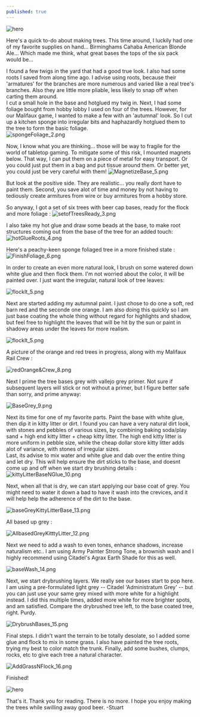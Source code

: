 ```yaml
---
published: true
---
```

![hero](https://antimagicray.github.io/images/post-img/6packTree/hero.png)

Here's a quick to-do about making trees. This time around, I luckily had one of my favorite supplies on hand... Birminghams Cahaba American Blonde Ale...
Which made me think, what great bases the tops of the six pack would be...

I found a few twigs in the yard that had a good true look.  I also had some roots I saved from along time ago. I advise using roots, because their 'armatures' for the branches are more numerous and varied like a real tree's branches.  Also they are little more pliable, less likely to snap off when carting them around.  
I cut a small hole in the base and hotglued my twig in.
Next, I had some foliage bought from hobby lobby I used on four of the trees.  However, for our Malifaux game, I wanted to make a few with an 'autumnal' look.  So I cut up a kitchen sponge into irregular bits and haphazardly hotglued them to the tree to form the basic foliage.  
![spongeFoliage_2.png](https://antimagicray.github.io/images/post-img/6packTree/spongeFoliage_2.png)

Now, I know what you are thinking... those will be way to fragile for the world of tabletop gaming.  To mitigate some of this risk, I mounted magnets below. That way, I can put them on a piece of metal for easy transport. Or you could just put them in a bag and put tissue around them. Or better yet, you could just be very careful with them! 
![MagnetizeBase_5.png](https://antimagicray.github.io/images/post-img/6packTree/MagnetizeBase_5.png)

But look at the positive side. They are realistic... you really dont have to paint them.  Second, you save alot of time  and money by not having to tediously create armitures from wire or buy armitures from a hobby store.  

So anyway, I got a set of six trees with beer cap bases, ready for the flock and more foliage :
![setofTreesReady_3.png](https://antimagicray.github.io/images/post-img/6packTree/setofTreesReady_3.png)

I also take my hot glue and draw some beads at the base, to make root structures coming out from the base of the tree for an added touch: 
![hotGlueRoots_4.png](https://antimagicray.github.io/images/post-img/6packTree/hotGlueRoots_4.png)

Here's a peachy-keen sponge foliaged tree in a more finished state : 
![FinishFoliage_6.png](https://antimagicray.github.io/images/post-img/6packTree/FinishFoliage_6.png)

In order to create an even more natural look, I brush on some watered down white glue and then flock them. I'm not worried about the color, it will be painted over. I just want the irregular, natural look of tree leaves:

![flockIt_5.png](https://antimagicray.github.io/images/post-img/6packTree/flockIt_5.png)

Next are started adding my autumnal paint.  I just chose to do one a soft, red barn red and the seconde one orange.  I am also doing this quickly so I am just base coating the whole thing without regard for highlights and shadow, but feel free to highlight the leaves that will be hit by the sun or paint in shadowy areas under the leaves for more realism.  

![flockIt_5.png](https://antimagicray.github.io/images/post-img/6packTree/paintItOrange_7.png)

A picture of the orange and red trees in progress, along with my Malifaux Rail Crew : 

![redOrange&Crew_8.png](https://antimagicray.github.io/images/post-img/6packTree/redOrange&Crew_8.png)

Next I prime the tree bases grey with vallejo grey primer.  Not sure if subsequent layers will stick or not without a primer, but I figure better safe than sorry, and prime anyway:

![BaseGrey_9.png](https://antimagicray.github.io/images/post-img/6packTree/BaseGrey_9.png)

Next its time for one of my favorite parts.  Paint the base with white glue, then dip it in kitty litter or dirt.  I found  you can have a very natural dirt look, with stones and pebbles  of various sizes, by combining baking soda/play sand + high end kitty litter + cheap kitty litter.  The high end kitty litter is more uniform in pebble size, while the cheap dollar store kitty litter adds alot of variance, with stones of irregular sizes.  
Last, its advise to mix water and white glue and dab over the entire thing and let dry. This will help ensure the dirt sticks to the base, and doesnt come up and off when we start dry brushing details :
![kittyLitterBaseNGlue_10.png](https://antimagicray.github.io/images/post-img/6packTree/kittyLitterBaseNGlue_10.png)

Next, when all that is dry, we can start applying our base coat of grey. You might need to water it down a bad to have it wash into the crevices, and it will help help the adherence of the dirt to the base.    

![baseGreyKittyLitterBase_13.png](https://antimagicray.github.io/images/post-img/6packTree/baseGreyKittyLitterBase_13.png)

All based up grey :

![AllbasedGreyKitttyLitter_12.png](https://antimagicray.github.io/images/post-img/6packTree/AllbasedGreyKitttyLitter_12.png)

Next we need to add a wash to even tones, enhance shadows, increase naturalism etc.. I am using Army Painter Strong Tone, a brownish wash and I highly recommend using Citadel's Agrax Earth Shade for this as well.  

![baseWash_14.png](https://antimagicray.github.io/images/post-img/6packTree/baseWash_14.png)

Next, we start drybrushing layers. We really see our bases start to pop here.  I am using a pre-formulated light grey -- Citadel 'Administratum Grey' -- but you can just use your same  grey mixed with more white for a highlight instead.  I did this multiple times, added more white for more brighter spots, and am satisfied. Compare the drybrushed tree left, to the base coated tree, right. Purdy. 

![DrybrushBases_15.png](https://antimagicray.github.io/images/post-img/6packTree/DrybrushBases_15.png)

Final steps.  I didn't want the terrain to be totally desolate, so I added some glue and flock to mix in some grass.  I also have painted the tree roots, trying my best to color match the trunk.  Finally, add some bushes, clumps, rocks, etc  to give each tree a natural character.  

![AddGrassNFlock_16.png](https://antimagicray.github.io/images/post-img/6packTree/AddGrassNFlock_16.png)

Finished!

![hero](https://antimagicray.github.io/images/post-img/6packTree/hero.png)

That's it. Thank you for reading. There is no more.  I hope you enjoy making the trees while swilling away good beer. -Stuart
